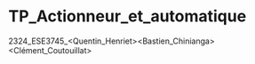 # TP_Actionneur_et_automatique
2324_ESE3745_<Quentin_Henriet><Bastien_Chinianga><Clément_Coutouillat>
